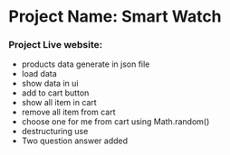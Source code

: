 # Project Name: Smart Watch
### Project Live website: 

- products data generate in json file
- load data 
- show data in ui
- add to cart button 
- show all item in cart
- remove all item from cart
- choose one for me from cart using Math.random()
- destructuring use
- Two question answer added